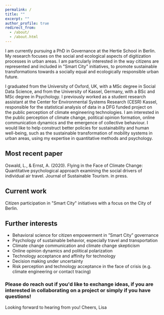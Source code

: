 ```yaml
---
permalink: /
title: ""
excerpt: ""
author_profile: true
redirect_from: 
  - /about/
  - /about.html
---
```


I am currently pursuing a PhD in Governance at the Hertie School in Berlin. My research focuses on the social and ecological aspects of digitization processes in urban areas. I am particularly interested in the way citizens are represented and included in "Smart City" initiatives, to promote sustainable transformations towards a socially equal and ecologically responsible urban future. 

I graduated from the University of Oxford, UK, with a MSc degree in Social Data Science, and from the University of Kassel, Germany, with a BSc and MSc degree in Psychology. I previously worked as a student research assistant at the Center for Environmental Systems Research (CESR) Kassel, responsible for the statistical analysis of data in a DFG funded project on the public perception of climate engineering technologies. I am interested in the public perception of climate change, political opinion formation, online communication dynamics and the emergence of collective behaviour. I would like to help construct better policies for sustainability and human well-being, such as the sustainable transformation of mobility systems in urban areas, using my expertise in quantitative methods and psychology. 

## Most recent paper
Oswald, L., & Ernst, A. (2020). Flying in the Face of Climate Change: Quantitative psychological approach examining the social drivers of individual air travel. Journal of Sustainable Tourism. in press.

## Current work
Citizen participation in "Smart City" initiatives with a focus on the City of Berlin.

## Further interests

* Behavioral science for citizen empowerment in ”Smart City” governance 
* Psychology of sustainable behavior, especially travel and transportation 
* Climate change communication and climate change skepticism
* Online opinion dynamics and political polarization
* Technology acceptance and affinity for technology
* Decision making under uncertainty 
* Risk perception and technology acceptance in the face of crisis (e.g. climate engineering or contact tracing)

### Please do reach out if you'd like to exchange ideas, if you are interested in collaborating on a project or simply if you have questions!  
Looking forward to hearing from you! 
Cheers, Lisa
